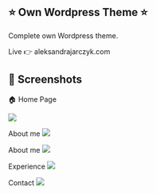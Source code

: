## :star: Own Wordpress Theme :star:

Complete own Wordpress theme. 

Live :point_right: aleksandrajarczyk.com

## :eyes: Screenshots  

:house: Home Page

![](https://aleksandrajarczyk.com/inne/portfolio.png)

About me
![](https://aleksandrajarczyk.com/inne/omnie.png)

About me
![](https://aleksandrajarczyk.com/inne/portfolio-page.png)

Experience
![](https://aleksandrajarczyk.com/inne/job.png)

Contact
![](https://aleksandrajarczyk.com/inne/contact.png)



